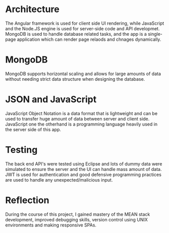# Architecture
The Angular framework is used for client side UI rendering, while JavaScript and the Node.JS engine is used for server-side code and API developmet. MongoDB is used to handle database related tasks, and the app is a single-page application which can render page relaods and chnages dynamically. 

# MongoDB
MongoDB supports horizontal scaling and allows for large amounts of data without needing strict data structure when designing the database.

# JSON and JavaScript
JavaScript Object Notation is a data format that is lightweight and can be used to transfer huge amount of data between server and client side. JavaScript one the otherhand is a programming language heavily used in the server side of this app.

# Testing
The back end API's were tested using Eclipse and lots of dummy data were simulated to ensure the server and the UI can handle mass amount of data. JWT is used for authentication and good defensive programming practices are used to handle any unexpected/malicious input.

# Reflection
During the course of this project, I gained mastery of the MEAN stack development, improved debugging skills, version control using UNIX environments and making responsive SPAs.
